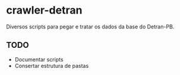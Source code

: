 # crawler-detran

Diversos scripts para pegar e tratar os dados da base do Detran-PB.

## TODO

* Documentar scripts
* Consertar estrutura de pastas